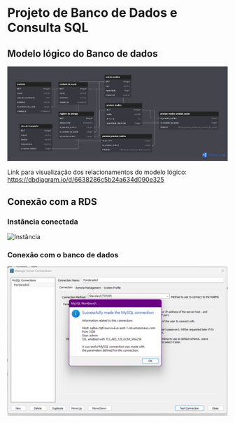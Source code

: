 # Projeto de Banco de Dados e Consulta SQL


## Modelo lógico do Banco de dados

![Modelo Lógico](/banco.png)

Link para visualização dos relacionamentos do modelo lógico: https://dbdiagram.io/d/6638286c5b24a634d090e325

## Conexão com a RDS

### Instância conectada

![Instância](/instância.jpg)

### Conexão com o banco de dados

![Conexão](/conexão.png)


